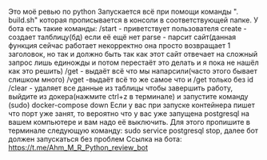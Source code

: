 Это моё ревью по python
Запускается всё при помощи команды ". build.sh" которая прописывается в консоли в соответствующей папке.
У бота есть такие команды:
    /start - приветствует пользователя
    create - создает талблицу(бд) если её ещё нет
    parse - парсит сайт(данная функция сейчас работает некорректно она просто возвращает 1 заголовок, но так и должно быть так как этот сайт отвечает на сложный запрос лишь единожды и потом перестаёт это делать и я пока не нашёл как это решить)
    /get - выдаёт всё что мы напарсили(часто этого бывает слишком много)
    /vget -выдаёт всё то же самое что и /get только без id
    /clear - удаляет все данные из таблицы
чтобы завершить работу, выйдите из докера(нажмите ctrl+z в терминале) и запустите команду (sudo) docker-compose down
Если у вас при запуске контейнера пишет что порт уже занят, то вероятно что у вас уже запущена postgresql на вашем компьютере и вам надо её выключить. Для этого пропишите в терминале следующую команду: sudo service postgresql stop, далее бот должен запускаться без проблем
Ссылка на бота: https://t.me/Ahm_M_R_Python_review_bot
